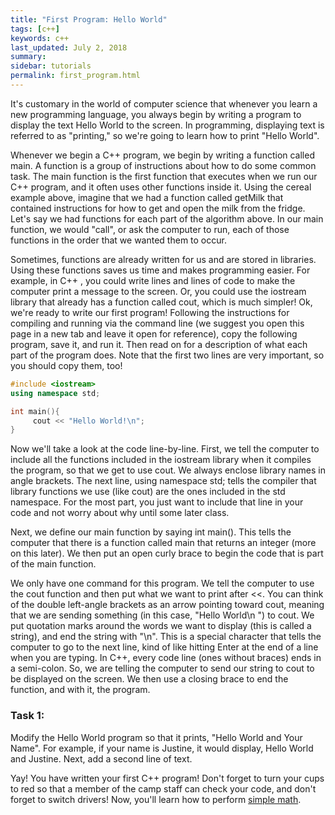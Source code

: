```yaml
---
title: "First Program: Hello World"
tags: [c++]
keywords: c++
last_updated: July 2, 2018
summary:
sidebar: tutorials
permalink: first_program.html
---
```



It's customary in the world of computer science that whenever you learn a new programming language, you always begin by writing a program to display the text Hello World to the screen. In programming, displaying text is referred to as "printing," so we're going to learn how to print "Hello World".

Whenever we begin a C++ program, we begin by writing a function called main. A function is a group of instructions about how to do some common task. The main function is the first function that executes when we run our C++ program, and it often uses other functions inside it. Using the cereal example above, imagine that we had a function called getMilk that contained instructions for how to get and open the milk from the fridge. Let's say we had functions for each part of the algorithm above. In our main function, we would "call", or ask the computer to run, each of those functions in the order that we wanted them to occur.

Sometimes, functions are already written for us and are stored in libraries. Using these functions saves us time and makes programming easier. For example, in C++ , you could write lines and lines of code to make the computer print a message to the screen. Or, you could use the iostream library that already has a function called cout, which is much simpler!
Ok, we're ready to write our first program! Following the instructions for compiling and running via the command line (we suggest you open this page in a new tab and leave it open for reference), copy the following program, save it, and run it. Then read on for a description of what each part of the program does. Note that the first two lines are very important, so you should copy them, too!

```cpp
#include <iostream>
using namespace std;

int main(){
     cout << "Hello World!\n";
}
```

Now we'll take a look at the code line-by-line. First, we tell the computer to include all the functions included in the iostream library when it compiles the program, so that we get to use cout. We always enclose library names in angle brackets. The next line, using namespace std; tells the compiler that library functions we use (like cout) are the ones included in the std namespace. For the most part, you just want to include that line in your code and not worry about why until some later class.

Next, we define our main function by saying int main(). This tells the computer that there is a function called main that returns an integer (more on this later). We then put an open curly brace to begin the code that is part of the main function.

We only have one command for this program. We tell the computer to use the cout function and then put what we want to print after <<. You can think of the double left-angle brackets as an arrow pointing toward cout, meaning that we are sending something (in this case, "Hello World\n ") to cout. We put quotation marks around the words we want to display (this is called a string), and end the string with "\n". This is a special character that tells the computer to go to the next line, kind of like hitting Enter at the end of a line when you are typing. In C++, every code line (ones without braces) ends in a semi-colon. So, we are telling the computer to send our string to cout to be displayed on the screen. We then use a closing brace to end the function, and with it, the program.

### Task 1:
Modify the Hello World program so that it prints, "Hello World and Your Name". For example, if your name is Justine, it would display, Hello World and Justine. Next, add a second line of text.

Yay! You have written your first C++ program!
Don't forget to turn your cups to red so that a member of the camp staff can check your code, and don't forget to switch drivers!
Now, you'll learn how to perform [simple math](simple_math_user_input.html).
